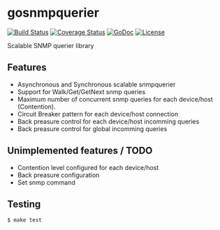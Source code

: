 # gosnmpquerier

[![Build Status](https://travis-ci.com/aleasoluciones/gosnmpquerier.svg?branch=master)](https://travis-ci.com/aleasoluciones/gosnmpquerier)
[![Coverage Status](https://img.shields.io/coveralls/aleasoluciones/gosnmpquerier.svg)](https://coveralls.io/r/aleasoluciones/gosnmpquerier?branch=master)
[![GoDoc](https://godoc.org/github.com/aleasoluciones/gosnmpquerier?status.png)](http://godoc.org/github.com/aleasoluciones/gosnmpquerier)
[![License](https://img.shields.io/github/license/aleasoluciones/gosnmpquerier)](https://github.com/aleasoluciones/gosnmpquerier/blob/master/LICENSE)

Scalable SNMP querier library

## Features

- Asynchronous and Synchronous scalable snmpquerier
- Support for Walk/Get/GetNext snmp queries
- Maximum number of concurrent snmp queries for each device/host (Contention).
- Circuit Breaker pattern for each device/host connection
- Back preasure control for each device/host incomming queries
- Back preasure control for global incomming queries

##  Unimplemented features / TODO

- Contention level configured for each device/host
- Back preasure configuration
- Set snmp command

## Testing

```
$ make test
```
